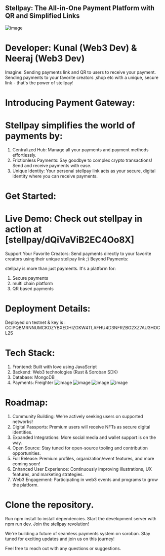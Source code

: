 

## Stellpay: The All-in-One Payment Platform with QR and Simplified Links
![image](https://github.com/Kali-Decoder/Stellpay/assets/43953836/38451c5c-cab8-4fec-b74a-5dc8e48b9003)

# Developer: Kunal (Web3 Dev) & Neeraj (Web3 Dev)

Imagine: Sending payments link and QR to users to receive your payment. Sending payments to your favorite creators ,shop etc with a unique, secure link - that's the power of stellpay!

# Introducing Payment Gateway:

# Stellpay simplifies the world of payments by:

1. Centralized Hub: Manage all your payments and payment methods effortlessly.
2. Frictionless Payments: Say goodbye to complex crypto transactions! Send and receive payments with ease.
3. Unique Identity: Your personal stellpay link acts as your secure, digital identity where you can receive payments.

# Get Started:

# Live Demo: Check out stellpay in action at [stellpay/dQiVaViB2EC4Oo8X]
Support Your Favorite Creators: Send payments directly to your favorite creators using their unique stellpay link ;)
Beyond Payments:

stellpay is more than just payments. It's a platform for:

1. Secure payments
2. multi chain platform
3. QR based payments

# Deployment Details:
Deployed on testnet & key is : CCIPQBMRNNUMCKOZYBXEDHIZGKW4TLAFHU4D3NFRZBG2XZ7AU3HOCL2S

# Tech Stack:

1. Frontend: Built with love using JavaScript
2. Backend: Web3 technologies (Rust & Soroban SDK)
3. Database: MongoDB
4. Payments: Freighter
![image](https://github.com/Kali-Decoder/Stellpay/assets/43953836/9e9e30b4-34d1-4fca-9d95-b228b6126e48)
![image](https://github.com/Kali-Decoder/Stellpay/assets/43953836/f6d29bc2-fd5c-4b29-ac5f-2edde012b73d)
![image](https://github.com/thekunalsaini/Stellar_Project/assets/43953836/331c43d5-3b37-4606-9582-af4bd87e2e2b)
![image](https://github.com/thekunalsaini/Stellar_Project/assets/43953836/4a700ea2-49a9-43cb-a944-352e5959dbaa)


# Roadmap:

1. Community Building: We're actively seeking users on supported networks!
2. Digital Passports: Premium users will receive NFTs as secure digital identities.
3. Expanded Integrations: More social media and wallet support is on the way.
4. Open Source: Stay tuned for open-source tooling and contribution opportunities.
5. Full Release: Premium profiles, organization/event features, and more coming soon!
6. Enhanced User Experience: Continuously improving illustrations, UX features, and marketing strategies.
7. Web3 Engagement: Participating in web3 events and programs to grow the platform.

# Clone the repository.
Run npm install to install dependencies.
Start the development server with npm run dev.
Join the stellpay revolution!

We're building a future of seamless payments system on soroban. Stay tuned for exciting updates and join us on this journey!

Feel free to reach out with any questions or suggestions.
